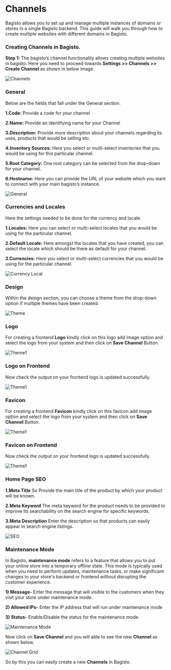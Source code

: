 # Channels 

Bagisto allows you to set up and manage multiple instances of domains or stores in a single Bagisto backend. This guide will walk you through how to create multiple websites with different domains in Bagisto.

### Creating Channels in Bagisto.

**Step 1:** The bagisto’s channel functionality allows creating multiple websites in bagisto. Here you need to proceed towards **Settings >> Channels >> Create Channel** as shown in below image.

  ![Channels](../../assets/2.1.0/images/settings/channels.png)

### General

Below are the fields that fall under the General section.

**1.Code:** Provide a code for your channel

**2.Name:** Provide an identifying name for your Channel

**3.Description:** Provide more description about your channels regarding its uses, products that would be selling etc.

**4.Inventory Sources:** Here you select or multi-select inventories that you would be using for this particular channel.

**5.Root Category:** One root category can be selected from the drop-down for your channel.

**6.Hostname:** Here you can provide the URL of your website which you want to connect with your main bagisto’s instance.

  ![General](../../assets/2.1.0/images/settings/general.png)

### Currencies and Locales
Here the settings needed to be done for the currency and locale

**1.Locales:** Here you can select or multi-select locales that you would be using for the particular channel.

**2.Default Locale:** Here amongst the locales that you have created, you can select the locale which should be there as default for your channel.

**3.Currencies:** Here you select or multi-select currencies that you would be using for the particular channel.

  ![Currency Local](../../assets/2.1.0/images/settings/currencyLocal.png)

### Design

Within the design section, you can choose a theme from the drop-down option if multiple themes have been created.

 ![Theme](../../assets/2.1.0/images/settings/theme.png)

### Logo 

For creating a frontend **Logo** kindly click on this logo add image option and select the logo from your system and then click on **Save Channel** Button.

 ![Theme1](../../assets/2.1.0/images/settings/frontendLogos.png)

### Logo on Frontend

Now check the output on your frontend logo is updated successfully.

 ![Theme1](../../assets/2.1.0/images/settings/logoOutputs.png)

### Favicon 

For creating a frontend **Favicon** kindly click on this favicon add image option and select the logo from your system and then click on **Save Channel** Button.

 ![Theme1](../../assets/2.1.0/images/settings/frontendFavicon.png)
 
### Favicon on Frontend 

Now check the output on your frontend logo is updated successfully.

 ![Theme1](../../assets/2.1.0/images/settings/faviconOutput.png)

### Home Page SEO

**1.Meta Title** So Provide the main title of the product by which your product will be known.

**2.Meta Keyword** The meta keyword for the product needs to be provided to improve its searchability on the search engine for specific keywords.

**3.Meta Description** Enter the description so that products can easily appear in search engine listings.

 ![SEO](../../assets/2.1.0/images/settings/seo.png)

### Maintenance Mode

In Bagisto, **maintenance mode** refers to a feature that allows you to put your online store into a temporary offline state. This mode is typically used when you need to perform updates, maintenance tasks, or make significant changes to your store's backend or frontend without disrupting the customer experience.

**1) Message-** Enter the message that will visible to the customers when they visit your store under maintenance mode.

**2) Allowed IPs-** Enter the IP address that will run under maintenance mode

**3) Status-** Enable/Disable the status for the maintenance mode.

 ![Maintenance Mode](../../assets/2.1.0/images/settings/maintenanceMode.png)

Now click on **Save Channel** and you will able to see the new **Channel** as shown below.

 ![Channel Grid](../../assets/2.1.0/images/settings/channelGrid.png)

So by this you can easily create a new **Channels** in Bagisto.